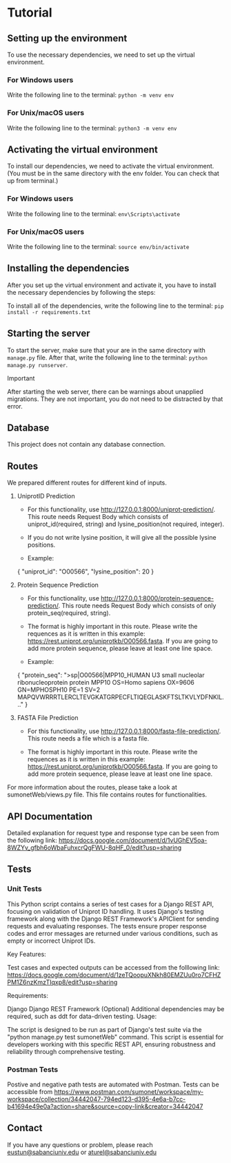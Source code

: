 # Tutorial

## Setting up the environment

To use the necessary dependencies, we need to set up the virtual environment.

### For Windows users

Write the following line to the terminal: `python -m venv env`

### For Unix/macOS users

Write the following line to the terminal: `python3 -m venv env`

## Activating the virtual environment

To install our dependencies, we need to activate the virtual environment. (You must be in the same directory with the env folder. You can check that up from terminal.)

### For Windows users

Write the following line to the terminal: `env\Scripts\activate`

### For Unix/macOS users

Write the following line to the terminal: `source env/bin/activate`

## Installing the dependencies

After you set up the virtual environment and activate it, you have to install the necessary dependencies by following the steps:

To install all of the dependencies, write the following line to the terminal: `pip install -r requirements.txt`

## Starting the server

To start the server, make sure that your are in the same directory with `manage.py` file. After that, write the following line to the terminal: `python manage.py runserver`.

> [!important]
> After starting the web server, there can be warnings about unapplied migrations. They are not important, you do not need to be distracted by that error.

## Database

This project does not contain any database connection.

## Routes

We prepared different routes for different kind of inputs.

1. UniprotID Prediction

   - For this functionality, use http://127.0.0.1:8000/uniprot-prediction/. This route needs Request Body which consists of uniprot_id(required, string) and lysine_position(not required, integer).

   - If you do not write lysine position, it will give all the possible lysine positions.

   - Example:

   {
   "uniprot_id": "O00566",
   "lysine_position": 20
   }

2. Protein Sequence Prediction

   - For this functionality, use http://127.0.0.1:8000/protein-sequence-prediction/. This route needs Request Body which consists of only protein_seq(required, string).

   - The format is highly important in this route. Please write the requences as it is written in this example: https://rest.uniprot.org/uniprotkb/O00566.fasta. If you are going to add more protein sequence, please leave at least one line space.

   - Example:

   {
   "protein_seq": ">sp|O00566|MPP10_HUMAN U3 small nucleolar ribonucleoprotein protein MPP10 OS=Homo sapiens OX=9606 GN=MPHOSPH10 PE=1 SV=2 MAPQVWRRRTLERCLTEVGKATGRPECFLTIQEGLASKFTSLTKVLYDFNKIL..."
   }

3. FASTA File Prediction

   - For this functionality, use http://127.0.0.1:8000/fasta-file-prediction/. This route needs a file which is a fasta file.

   - The format is highly important in this route. Please write the requences as it is written in this example: https://rest.uniprot.org/uniprotkb/O00566.fasta. If you are going to add more protein sequence, please leave at least one line space.

For more information about the routes, please take a look at sumonetWeb/views.py file. This file contains routes for functionalities.

## API Documentation

Detailed explanation for request type and response type can be seen from the following link: https://docs.google.com/document/d/1vUGhEV5oa-8WZYv_gfbh6oWbaFuhxcrQgFWU-8qHF_0/edit?usp=sharing

## Tests

### Unit Tests

This Python script contains a series of test cases for a Django REST API, focusing on validation of Uniprot ID handling. It uses Django's testing framework along with the Django REST Framework's APIClient for sending requests and evaluating responses. The tests ensure proper response codes and error messages are returned under various conditions, such as empty or incorrect Uniprot IDs.

Key Features:

Test cases and expected outputs can be accessed from the folllowing link: https://docs.google.com/document/d/1zeTQoopuXNkh80EMZUu0ro7CFHZPM1Z6nzKmzTIqxp8/edit?usp=sharing

Requirements:

Django
Django REST Framework
(Optional) Additional dependencies may be required, such as ddt for data-driven testing.
Usage:

The script is designed to be run as part of Django's test suite via the "python manage.py test sumonetWeb" command.
This script is essential for developers working with this specific REST API, ensuring robustness and reliability through comprehensive testing.

### Postman Tests

Postive and negative path tests are automated with Postman. Tests can be accessible from https://www.postman.com/sumonet/workspace/my-workspace/collection/34442047-794ed123-d395-4e6a-b7cc-b41694e49e0a?action=share&source=copy-link&creator=34442047

## Contact

If you have any questions or problem, please reach [eustun@sabanciuniv.edu](mailto:eustun@sabanciuniv.edu) or [aturel@sabanciuniv.edu](mailto:aturel@sabanciuniv.edu)
